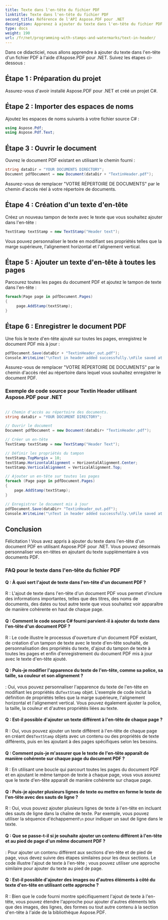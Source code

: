 ```yaml
---
title: Texte dans l'en-tête du fichier PDF
linktitle: Texte dans l'en-tête du fichier PDF
second_title: Référence de l'API Aspose.PDF pour .NET
description: Apprenez à ajouter du texte dans l'en-tête du fichier PDF avec Aspose.PDF pour .NET.
type: docs
weight: 190
url: /fr/net/programming-with-stamps-and-watermarks/text-in-header/
---
```

Dans ce didacticiel, nous allons apprendre à ajouter du texte dans l'en-tête d'un fichier PDF à l'aide d'Aspose.PDF pour .NET. Suivez les étapes ci-dessous :

## Étape 1 : Préparation du projet

Assurez-vous d'avoir installé Aspose.PDF pour .NET et créé un projet C#.

## Étape 2 : Importer des espaces de noms

Ajoutez les espaces de noms suivants à votre fichier source C# :

```csharp
using Aspose.Pdf;
using Aspose.Pdf.Text;
```

## Étape 3 : Ouvrir le document

Ouvrez le document PDF existant en utilisant le chemin fourni :

```csharp
string dataDir = "YOUR DOCUMENTS DIRECTORY";
Document pdfDocument = new Document(dataDir + "TextinHeader.pdf");
```

Assurez-vous de remplacer "VOTRE RÉPERTOIRE DE DOCUMENTS" par le chemin d'accès réel à votre répertoire de documents.

## Étape 4 : Création d'un texte d'en-tête

Créez un nouveau tampon de texte avec le texte que vous souhaitez ajouter dans l'en-tête :

```csharp
TextStamp textStamp = new TextStamp("Header text");
```

Vous pouvez personnaliser le texte en modifiant ses propriétés telles que la marge supérieure, l'alignement horizontal et l'alignement vertical.

## Étape 5 : Ajouter un texte d'en-tête à toutes les pages

Parcourez toutes les pages du document PDF et ajoutez le tampon de texte dans l'en-tête :

```csharp
foreach(Page page in pdfDocument.Pages)
{
     page.AddStamp(textStamp);
}
```

## Étape 6 : Enregistrer le document PDF

Une fois le texte d'en-tête ajouté sur toutes les pages, enregistrez le document PDF mis à jour :

```csharp
pdfDocument.Save(dataDir + "TextinHeader_out.pdf");
Console.WriteLine("\nText in header added successfully.\nFile saved at: " + dataDir);
```

Assurez-vous de remplacer "VOTRE RÉPERTOIRE DE DOCUMENTS" par le chemin d'accès réel au répertoire dans lequel vous souhaitez enregistrer le document PDF.

### Exemple de code source pour Textin Header utilisant Aspose.PDF pour .NET 
```csharp

// Chemin d'accès au répertoire des documents.
string dataDir = "YOUR DOCUMENT DIRECTORY";

// Ouvrir le document
Document pdfDocument = new Document(dataDir+ "TextinHeader.pdf");

// Créer un en-tête
TextStamp textStamp = new TextStamp("Header Text");

// Définir les propriétés du tampon
textStamp.TopMargin = 10;
textStamp.HorizontalAlignment = HorizontalAlignment.Center;
textStamp.VerticalAlignment = VerticalAlignment.Top;

// Ajouter un en-tête sur toutes les pages
foreach (Page page in pdfDocument.Pages)
{
	page.AddStamp(textStamp);
}

// Enregistrer le document mis à jour
pdfDocument.Save(dataDir+ "TextinHeader_out.pdf");
Console.WriteLine("\nText in header added successfully.\nFile saved at " + dataDir);

```

## Conclusion

Félicitation ! Vous avez appris à ajouter du texte dans l'en-tête d'un document PDF en utilisant Aspose.PDF pour .NET. Vous pouvez désormais personnaliser vos en-têtes en ajoutant du texte supplémentaire à vos documents PDF.

### FAQ pour le texte dans l'en-tête du fichier PDF

#### Q : À quoi sert l'ajout de texte dans l'en-tête d'un document PDF ?

R : L'ajout de texte dans l'en-tête d'un document PDF vous permet d'inclure des informations importantes, telles que des titres, des noms de documents, des dates ou tout autre texte que vous souhaitez voir apparaître de manière cohérente en haut de chaque page.

#### Q : Comment le code source C# fourni parvient-il à ajouter du texte dans l'en-tête d'un document PDF ?

R : Le code illustre le processus d'ouverture d'un document PDF existant, de création d'un tampon de texte avec le texte d'en-tête souhaité, de personnalisation des propriétés du texte, d'ajout du tampon de texte à toutes les pages et enfin d'enregistrement du document PDF mis à jour avec le texte d'en-tête ajouté.

#### Q : Puis-je modifier l'apparence du texte de l'en-tête, comme sa police, sa taille, sa couleur et son alignement ?

 : Oui, vous pouvez personnaliser l'apparence du texte de l'en-tête en modifiant les propriétés du`TextStamp` objet. L'exemple de code inclut la définition de propriétés telles que la marge supérieure, l'alignement horizontal et l'alignement vertical. Vous pouvez également ajuster la police, la taille, la couleur et d'autres propriétés liées au texte.

#### Q : Est-il possible d'ajouter un texte différent à l'en-tête de chaque page ?

 R : Oui, vous pouvez ajouter un texte différent à l'en-tête de chaque page en créant des`TextStamp` objets avec un contenu ou des propriétés de texte différents, puis en les ajoutant à des pages spécifiques selon les besoins.

#### Q : Comment puis-je m'assurer que le texte de l'en-tête apparaît de manière cohérente sur chaque page du document PDF ?

R : En utilisant une boucle qui parcourt toutes les pages du document PDF et en ajoutant le même tampon de texte à chaque page, vous vous assurez que le texte d'en-tête apparaît de manière cohérente sur chaque page.

#### Q : Puis-je ajouter plusieurs lignes de texte ou mettre en forme le texte de l'en-tête avec des sauts de ligne ?

 R : Oui, vous pouvez ajouter plusieurs lignes de texte à l'en-tête en incluant des sauts de ligne dans la chaîne de texte. Par exemple, vous pouvez utiliser la séquence d'échappement`\n` pour indiquer un saut de ligne dans le texte.

#### Q : Que se passe-t-il si je souhaite ajouter un contenu différent à l'en-tête et au pied de page d'un même document PDF ?

: Pour ajouter un contenu différent aux sections d'en-tête et de pied de page, vous devez suivre des étapes similaires pour les deux sections. Le code illustre l'ajout de texte à l'en-tête ; vous pouvez utiliser une approche similaire pour ajouter du texte au pied de page.

#### Q : Est-il possible d'ajouter des images ou d'autres éléments à côté du texte d'en-tête en utilisant cette approche ?

R : Bien que le code fourni montre spécifiquement l'ajout de texte à l'en-tête, vous pouvez étendre l'approche pour ajouter d'autres éléments tels que des images, des lignes, des formes ou tout autre contenu à la section d'en-tête à l'aide de la bibliothèque Aspose.PDF.
